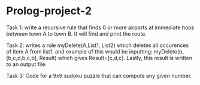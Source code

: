 # Prolog-project-2

Task 1:
write a recursive rule that finds 0 or more airports at immediate hops between town A to town B. It will find and print the route.

Task 2:
writes a rule myDelete(A,List1, List2) which deletes all occurences of item A from list1. and example of this would be inputting:  myDelete(b, [b,c,d,b,c,b], Result) which gives Result=[c,d,c]. Lastly, this result is written to an output file. 

Task 3:
Code for a 9x9 sudoku puzzle that can compute any given number.
